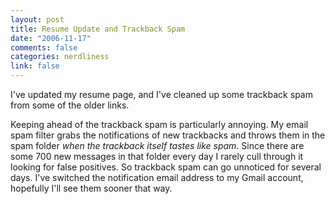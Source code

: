 ```yaml
--- 
layout: post
title: Resume Update and Trackback Spam
date: "2006-11-17"
comments: false
categories: nerdliness
link: false
---
```

I've updated my resume page, and I've cleaned up some trackback spam from some of the older links.

Keeping ahead of the trackback spam is particularly annoying. My email spam filter grabs the notifications of new trackbacks and throws them in the spam folder <em>when the trackback itself tastes like spam</em>. Since there are some 700 new messages in that folder every day I rarely cull through it looking for false positives. So trackback spam can go unnoticed for several days. I've switched the notification email address to my Gmail account, hopefully I'll see them sooner that way.
